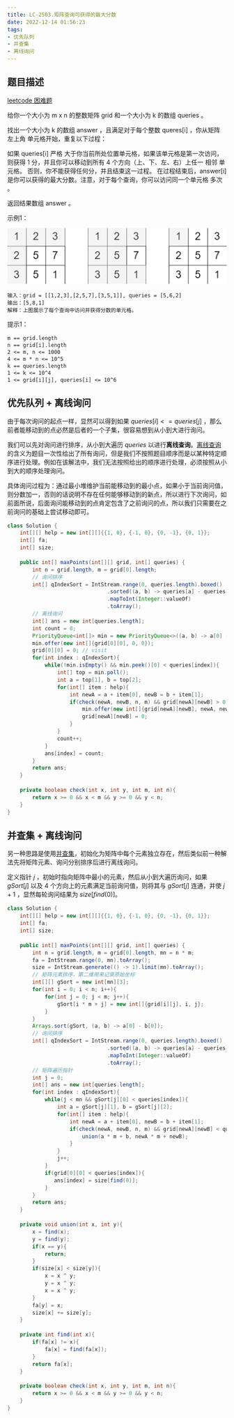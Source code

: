 ```yaml
---
title: LC-2503.矩阵查询可获得的最大分数
date: 2022-12-14 01:56:23
tags:
- 优先队列
- 并查集
- 离线询问
---
```


## 题目描述
[leetcode 困难题](https://leetcode.cn/problems/maximum-number-of-points-from-grid-queries/)

给你一个大小为 m x n 的整数矩阵 grid 和一个大小为 k 的数组 queries 。

找出一个大小为 k 的数组 answer ，且满足对于每个整数 queres[i] ，你从矩阵 左上角 单元格开始，重复以下过程：

如果 queries[i] 严格 大于你当前所处位置单元格，如果该单元格是第一次访问，则获得 1 分，并且你可以移动到所有 4 个方向（上、下、左、右）上任一 相邻 单元格。
否则，你不能获得任何分，并且结束这一过程。
在过程结束后，answer[i] 是你可以获得的最大分数。注意，对于每个查询，你可以访问同一个单元格 多次 。

返回结果数组 answer 。


示例1：

![](../img/Snipaste_2022-12-14_18-10-25.png)
```
输入：grid = [[1,2,3],[2,5,7],[3,5,1]], queries = [5,6,2]
输出：[5,8,1]
解释：上图展示了每个查询中访问并获得分数的单元格。
```

提示1：
```
m == grid.length
n == grid[i].length
2 <= m, n <= 1000
4 <= m * n <= 10^5
k == queries.length
1 <= k <= 10^4
1 <= grid[i][j], queries[i] <= 10^6
```

## 优先队列 + 离线询问
由于每次询问的起点一样，显然可以得到如果 $queries[i] <= queries[j]$ ，那么前者能移动到的点必然是后者的一个子集，很容易想到从小到大进行询问。

我们可以先对询问进行排序，从小到大遍历 $queries$ 以进行**离线查询**。[离线查询](https://leetcode.cn/problems/checking-existence-of-edge-length-limited-paths/solution/jian-cha-bian-chang-du-xian-zhi-de-lu-ji-c756/)的含义为题目一次性给出了所有询问，但是我们不按照题目顺序而是以某种特定顺序进行处理。例如在该解法中，我们无法按照给出的顺序进行处理，必须按照从小到大的顺序处理询问。

具体询问过程为：通过最小堆维护当前能移动到的最小点，如果小于当前询问值，则分数加一，否则的话说明不存在任何能够移动到的新点，所以进行下次询问，如前面所说，后面询问能移动到的点肯定包含了之前询问的点，所以我们只需要在之前询问的基础上尝试移动即可。

```Java
class Solution {
    int[][] help = new int[][]{{1, 0}, {-1, 0}, {0, -1}, {0, 1}};
    int[] fa;
    int[] size;

    public int[] maxPoints(int[][] grid, int[] queries) {
        int n = grid.length, m = grid[0].length;
        // 询问排序
        int[] qIndexSort = IntStream.range(0, queries.length).boxed()
                                .sorted((a, b) -> queries[a] - queries[b])
                                .mapToInt(Integer::valueOf)
                                .toArray();
        // 离线询问
        int[] ans = new int[queries.length];
        int count = 0;
        PriorityQueue<int[]> min = new PriorityQueue<>((a, b) -> a[0] - b[0]);
        min.offer(new int[]{grid[0][0], 0, 0});
        grid[0][0] = 0; // visit
        for(int index : qIndexSort){
            while(!min.isEmpty() && min.peek()[0] < queries[index]){
                int[] top = min.poll();
                int a = top[1], b = top[2];
                for(int[] item : help){
                    int newA = a + item[0], newB = b + item[1];
                    if(check(newA, newB, n, m) && grid[newA][newB] > 0){
                        min.offer(new int[]{grid[newA][newB], newA, newB});
                        grid[newA][newB] = 0;
                    }
                }
                count++;
            }
            ans[index] = count;
        }
        return ans;
    }

    private boolean check(int x, int y, int m, int n){
        return x >= 0 && x < m && y >= 0 && y < n;
    }
}
```
## 并查集 + 离线询问
另一种思路是使用[并查集](https://oi-wiki.org/ds/dsu/)，初始化为矩阵中每个元素独立存在，然后类似前一种解法先将矩阵元素、询问分别排序后进行离线询问。

 定义指针 $j$ ，初始时指向矩阵中最小的元素，然后从小到大遍历询问，如果 $gSort[j]$ 以及 $4$ 个方向上的元素满足当前询问值，则将其与 $gSort[j]$ 连通，并使 $j + 1$ ，显然每轮询问结果为 $size[find(0)]$。
```Java
class Solution {
    int[][] help = new int[][]{{1, 0}, {-1, 0}, {0, -1}, {0, 1}};
    int[] fa;
    int[] size;

    public int[] maxPoints(int[][] grid, int[] queries) {
        int n = grid.length, m = grid[0].length, mn = n * m;
        fa = IntStream.range(0, mn).toArray();
        size = IntStream.generate(() -> 1).limit(mn).toArray();
        // 矩阵元素排序，第二维用来记录原始坐标
        int[][] gSort = new int[mn][3];
        for(int i = 0; i < n; i++){
            for(int j = 0; j < m; j++){
                gSort[i * m + j] = new int[]{grid[i][j], i, j};
            }
        }
        Arrays.sort(gSort, (a, b) -> a[0] - b[0]);
        // 询问排序
        int[] qIndexSort = IntStream.range(0, queries.length).boxed()
                                .sorted((a, b) -> queries[a] - queries[b])
                                .mapToInt(Integer::valueOf)
                                .toArray();
        // 矩阵遍历指针
        int j = 0;
        int[] ans = new int[queries.length];
        for(int index : qIndexSort){
            while(j < mn && gSort[j][0] < queries[index]){
                int a = gSort[j][1], b = gSort[j][2];
                for(int[] item : help){
                    int newA = a + item[0], newB = b + item[1];
                    if(check(newA, newB, n, m) && grid[newA][newB] < queries[index]){
                        union(a * m + b, newA * m + newB);
                    }
                }
                j++;
            }
            if(grid[0][0] < queries[index]){
               ans[index] = size[find(0)];
            }
        }
        return ans;
    }

    private void union(int x, int y){
        x = find(x);
        y = find(y);
        if(x == y){
            return;
        }
        if(size[x] < size[y]){
            x = x ^ y;
            y = x ^ y;
            x = x ^ y;
        }
        fa[y] = x;
        size[x] += size[y];
    }

    private int find(int x){
        if(fa[x] != x){
            fa[x] = find(fa[x]);
        }
        return fa[x];
    }

    private boolean check(int x, int y, int m, int n){
        return x >= 0 && x < m && y >= 0 && y < n;
    }
}
```

